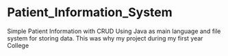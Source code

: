 # Patient_Information_System
Simple Patient Information with CRUD
Using Java as main language and file system for storing data.
This was why my project during my first year College
